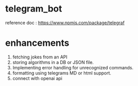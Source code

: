 ﻿# telegram_bot
reference doc : https://www.npmjs.com/package/telegraf
# enhancements
1. fetching jokes from an API
2. storing algorithms in a DB or JSON file.
3. Implementing error handling for unrecognized commands.
4. formatting using telegrams MD or html support.
5. connect with openai api

